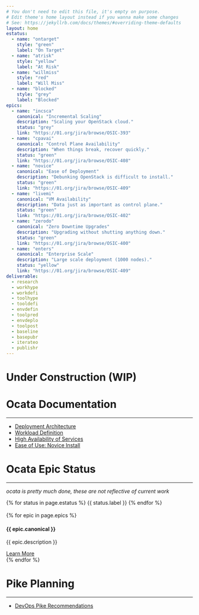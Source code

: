 ```yaml
---
# You don't need to edit this file, it's empty on purpose.
# Edit theme's home layout instead if you wanna make some changes
# See: https://jekyllrb.com/docs/themes/#overriding-theme-defaults
layout: home
estatus:
  - name: "ontarget"
    style: "green"
    label: "On Target"
  - name: "atrisk"
    style: "yellow"
    label: "At Risk"
  - name: "willmiss"
    style: "red"
    label: "Will Miss"
  - name: "blocked"
    style: "grey"
    label: "Blocked"
epics:
  - name: "incsca"
    canonical: "Incremental Scaling"
    description: "Scaling your OpenStack cloud."
    status: "grey"
    link: "https://01.org/jira/browse/OSIC-393"
  - name: "cpavai"
    canonical: "Control Plane Availability"
    description: "When things break, recover quickly."
    status: "green"
    link: "https://01.org/jira/browse/OSIC-408"
  - name: "novice"
    canonical: "Ease of Deployment"
    description: "Debunking OpenStack is difficult to install."
    status: "green"
    link: "https://01.org/jira/browse/OSIC-409"
  - name: "livemi"
    canonical: "VM Availability"
    description: "Data just as important as control plane."
    status: "green"
    link: "https://01.org/jira/browse/OSIC-402"
  - name: "zerodo"
    canonical: "Zero Downtime Upgrades"
    description: "Upgrading without shutting anything down."
    status: "green"
    link: "https://01.org/jira/browse/OSIC-400"
  - name: "enters"
    canonical: "Enterprise Scale"
    description: "Large scale deployment (1000 nodes)."
    status: "yellow"
    link: "https://01.org/jira/browse/OSIC-409"
deliverable:
  - research
  - workhype
  - workdefi
  - toolhype
  - tooldefi
  - envdefin
  - toolpred
  - envdeplo
  - toolpost
  - baseline
  - basepubr
  - iterateo
  - publishr
---
```

# Under Construction (WIP)

# Ocata Documentation
___

<ul>
  <li><a href="https://goo.gl/51e29g">Deployment Architecture</a></li>
  <li><a href="https://goo.gl/Cx6LtF">Workload Definition</a></li>
  <li><a href="https://goo.gl/erWDBb">High Availability of Services</a></li>
  <li><a href="https://goo.gl/n8r0A4">Ease of Use: Novice Install</a></li>
</ul>


# Ocata Epic Status  
___
_ocata is pretty much done, these are not reflective of current work_  

<div class="col-sm-12">
  {% for status in page.estatus %}
    <span class="fa-stack fa-1x" style="float-left">
      <i class="fa fa-circle fa-stack-2x" style="color:{{ status.style }}"></i>
      <i class="fa fa-cog fa-stack-1x {% unless status.style == 'grey' %} fa-spin {% endunless %} fa-inverse"></i>
    </span>
    <span>{{ status.label }}</span>
  {% endfor %}
</div>

<br />

<div class="col-md-12">
{% for epic in page.epics %}
<div class="col-md-6">
    <div class="panel panel-default text-center">
        <div class="panel-heading">
            <span class="fa-stack fa-5x">
                  <i class="fa fa-circle fa-stack-2x" style="color:{{ epic.status }}"></i>
                  <i class="fa fa-cog fa-stack-1x {% unless epic.status == 'grey' %} fa-spin {% endunless %} fa-inverse"></i>
            </span>
        </div>
        <div class="panel-body">
            <h4 id="epic-{{ epic.name }}">{{ epic.canonical }}<a class="anchorjs-link" href="#"></a></h4>
            <p>{{ epic.description }}</p>
            <a href="{{ epic.link }}" target="_blank" class="btn btn-primary">Learn More</a>
        </div>
    </div>
</div>
{% endfor %}
</div>

# Pike Planning
___

<ul>
  <li><a href="https://goo.gl/J3cOCg">DevOps Pike Recommendations</a></li>
</ul>


<!-- <table id="sampletable" class="datatable">
   <thead>
      <tr>
         <th>Parameter</th>
         <th>Description</th>
         <th>Type</th>
         <th>Default Value</th>
      </tr>
   </thead>
   <tbody>
    {% for row in (1..50) %}
      <tr>
         <td>Parameter {% if row < 10 %}0{% endif %}{{ row }}</td>
         <td>Row {{ row }} description
         </td>
         <td>Sample type</td>
         <td>Sample default value</td>
      </tr>
    {% endfor %}
   </tbody>
</table> -->
